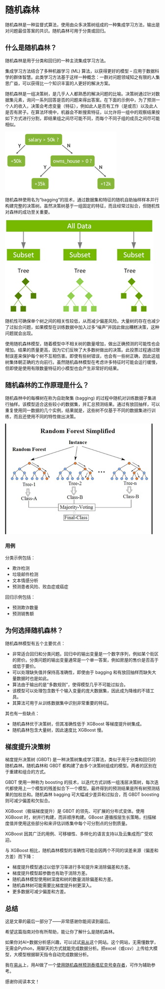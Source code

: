 # 随机森林

随机森林是一种监督式算法，使用由众多决策树组成的一种集成学习方法，输出是对问题最佳答案的共识。随机森林可用于分类或回归。

## 什么是随机森林？

随机森林是用于分类和回归的一种主流集成学习方法。

集成学习方法结合了多种机器学习 (ML) 算法，以获得更好的模型 – 应用于数据科学的群体智慧。此类学习方法基于这样一种概念：一群对问题领域知之有限的人集思广益，可以获得比一个知识丰富的人更好的解决方案。

随机森林是一组决策树，是几乎人人都熟悉的解决问题的比喻。决策树通过针对数据集元素，询问一系列回答是否的问题来得出答案。在下面的示例中，为了预测一个人的收入，决策会考虑变量（特征），例如此人是否有工作（是或否）以及此人是否有房子。在算法环境中，机器会不断搜索特征，以允许将一组中的观察结果按如下方式进行分割，即结果组之间尽可能不同，而每个不同子组的成员之间尽可能相似。

![随机森林](./image/random_forest1.png)

随机森林使用名为“bagging”的技术，通过数据集和特征的随机自助抽样样本并行构建完整的决策树。虽然决策树基于一组固定的特征，而且经常过拟合，但随机性对森林的成功至关重要。

![随机森林](./image/random_forest2.png)

随机性可确保单个树之间的相关性较低，从而减少偏差风险。大量树的存在也减少了过拟合问题，如果模型在训练数据中加入过多“噪声”并因此做出糟糕决策，这种问题就会出现。

使用随机森林模型，随着模型中不相关树的数量增加，做出正确预测的可能性也会增加。结果的质量更高，因为它们反映了大多数树做出的决策。此投票过程通过限制误差来保护每个树不互相伤害。即使有些树错误，也会有一些树正确，因此这组树集体朝正确的方向前行。虽然随机森林模型在考虑许多特征时可能会运行缓慢，但即使是使用有限数量特征的小模型也会产生非常好的结果。

## 随机森林的工作原理是什么？

随机森林中的每棵树在称为自助聚集 (bagging) 的过程中随机对训练数据子集进行抽样。该模型适合这些较小的数据集，并汇总预测结果。通过有放回抽样，可以重复使用同一数据的几个实例，结果就是，这些树不仅基于不同的数据集进行训练，而且还使用不同的特性做出决策。

![随机森林](./image/random_forest3.png)

### 用例

分类示例包括：

- 欺诈检测
- 垃圾邮件检测
- 文本情感分析
- 预测患者风险、败血症或癌症

回归示例包括：

- 预测欺诈数量
- 预测销售额

## 为何选择随机森林？

随机森林模型有五个主要优点：

- 非常适合回归和分类问题。回归中的输出变量是一个数字序列，例如某个街区的房价。分类问题的输出变量通常是一个单一答案，例如房屋的售价是否高于或低于要价。
- 可以处理缺失值并保持高准确性，即使由于 bagging 和有放回抽样而缺失大量数据时也是如此。
- 算法由于输出的是“多数规则”，使得模型几乎不可能过拟合。
- 该模型可以处理包含数千个输入变量的庞大数据集，因此成为降维的不错工具。
- 其算法可用于从训练数据集中识别非常重要的特征。

其也有一些缺点：

- 随机森林优于决策树，但其准确性低于 XGBoost 等梯度提升树集成。
- 随机森林包含大量树，因此速度比 XGBoost 慢。

## 梯度提升决策树

梯度提升决策树 (GBDT) 是一种决策树集成学习算法，类似于用于分类和回归的随机森林。随机森林和 GBDT 都构建了由多个决策树组成的模型。两者的区别在于重建和组合的方式。

GBDT 使用一种称为 boosting 的技术，以迭代方式训练一组浅层决策树，每次迭代都使用上一个模型的残差拟合下一个模型。最终得到的预测结果是所有树预测结果的加权总和。随机森林 bagging 可大幅减少差异和过拟合，而 GBDT boosting 则可减少偏差和欠拟合。

XGBoost（极端梯度提升）是 GBDT 的领先、可扩展的分布式变体。使用 XGBoost 时，树并行构建，而非顺序构建。GBoost 遵循按层生长策略，扫描梯度值并使用这些部分和来评估训练集中每个可分割点的分割质量。

XGBoost 因其广泛的用例、可移植性、多样化的语言支持以及云集成而广受欢迎。

与 XGBoost 相比，随机森林模型的准确性可能会因两个不同的误差来源（偏差和方差）而下降：

- 梯度提升模型通过以低学习率进行多轮提升来消除偏差和方差。
- 梯度提升模型超参数也有助于消除方差。
- 随机森林模型使用树深度和树的数量消除偏差和方差。
- 随机森林树可能需要比梯度提升树更深入。
- 更多数据可减少偏差和方差。

## 总结

这是文章的最后一部分了——非常感谢你能阅读到最后。

希望这篇指南对你有所帮助，能让你了解什么是随机森林。

如果你对AI+数据分析感兴趣，可以试试[易从](https://www.openai36.com)这个网站。这个网站，无需懂数学，无需会Python，用聊天的方式就能完成数据分析。把excel（或csv）上传给大模型，大模型根据聊天指令自动完成数据分析。

我在[易从](https://www.openai36.com)上，用AI做了一个[使用随机森林预测泰塔尼克号幸存者](https://www.openai36.com/share/f4b5d7d1-6c38-4898-b1b6-71d8fd8e57f8)，可作为辅助参考。

感谢你阅读本文！